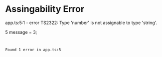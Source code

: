 # Assingability Error

app.ts:5:1 - error TS2322: Type 'number' is not assignable to type 'string'.

5 message = 3;
  ~~~~~~~


Found 1 error in app.ts:5

